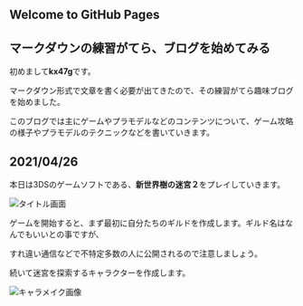 ## Welcome to GitHub Pages
## マークダウンの練習がてら、ブログを始めてみる

初めまして**kx47g**です。

マークダウン形式で文章を書く必要が出てきたので、その練習がてら趣味ブログを始めました。

このブログでは主にゲームやプラモデルなどのコンテンツについて、ゲーム攻略の様子やプラモデルのテクニックなどを書いていきます。

## 2021/04/26

本日は3DSのゲームソフトである、**新世界樹の迷宮２**をプレイしていきます。

![タイトル画面](タイトル画面.jpg)


ゲームを開始すると、まず最初に自分たちのギルドを作成します。ギルド名はなんでもいいとの事ですが、

すれ違い通信などで不特定多数の人に公開されるので注意しましょう。


続いて迷宮を探索するキャラクターを作成します。

![キャラメイク画像](初めてのキャラメイク.jpg)